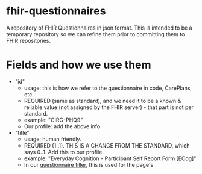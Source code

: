 # fhir-questionnaires
A repository of FHIR Questionnaires in json format. This is intended to be a temporary repository so we can refine them prior to committing them to FHIR repositories.

# Fields and how we use them
- "id"
   - usage: this is how we refer to the questionnaire in code, CarePlans, etc.
   - REQUIRED (same as standard), and we need it to be a known & reliable value (not assigned by the FHIR server) - that part is not per standard.
   - example: "CIRG-PHQ9"
   - Our profile: add the above info
- "title"
   - usage: human friendly.
   - REQUIRED (1..1). THIS IS A CHANGE FROM THE STANDARD, which says 0..1. Add this to our profile.
   - example: "Everyday Cognition - Participant Self Report Form [ECog]"
   - In our [questionnaire filler](https://github.com/uwcirg/asbi-screening-app), this is used for the page's <head><title>.
- "description"
   - Spec says: "Natural language description of the questionnaire", 0..1, Markdown.
   - Contrast this with item[0]._text.extension (see below), which we use to describe the questionnaire in XHTML for rendering on web pages.
   - Amy do you use this anywhere? It seems not (I don't see it in the questionnaire filler's DCW Questionnaires, at least), but I may be missing something. If you're not using it, then I'll reserve it for descriptive text that we don't intend to render. 
- "code"
   - usage: uniquely identify the questionnaire according to some system, eg at LOINC. Not our canonical reference (see "id"). See https://github.com/uwcirg/fhir-questionnaires/pull/2/files#r974579864
- "name"
   - Standard says 0..1; computer friendly.
   - Do we use this anywhere Amy? I see that it's populated for the DCW Questionnaires.
- "linkId"
   - usage: QuestionnaireResponse will refer to this
   - REQUIRED (1..1), same as standard.
- "status"
   - REQUIRED (1..1), same as standard.
   - Default for us: "active"
   - We don't read this for anything, and have populated it inconsistently.
- "item"[n]
  - item[n].text - used in the UI.
  - item[n].code.display - ignore, same as item.text but from external source. No need to remove, often too laborious.
  - item[n].linkId
     - QuestionnaireResponse refers to this (for dhair2 this is questions.fhir_linkId)
     - REQUIRED.
  - item[n].type
     - example: "choice", "decimal", "string", "display"
     - REQUIRED.
     - Note: we ignore other directives eg item.extension.valueCodeableConcept.coding.code "drop-down".  
  - item[n].answerOption[n]
    - item.answerOption[n].valueCoding
      - code: QuestionnaireResponse refers to this (for dhair2 this is options.fhir_code)
      - display: the text displayed for the option.
    - item.answerOption[n].extension
      - "url": "http://hl7.org/fhir/StructureDefinition/ordinalValue"
        - almost always valueDecimal; rarely valueString (example [here](https://github.com/uwcirg/asbi-screening-app/blob/master/src/fhir/1_Questionnaire-C-IDAS.json)).
      - "url": "http://hl7.org/fhir/StructureDefinition/questionnaire-optionPrefix" I see this is nearly always populated, but Amy do you use this at all? Seems redundant w/ ordinalValue (just above).
  - item[n]._text.extension where item[n].type = "display"
    - XTHML displayed...
      - ... during the questionnaire, usually instructions.
      - ... in the [summary report](https://github.com/uwcirg/patient-summary) "about" pop-up.
      - Not a question (does not have an answerOption[]).
      - Usually at item[0] (the screener gives it its own page in this case)
      - Sometimes later as instructions for a specific question item
      - Examples of both in [MINICOG in the questionnaire filler](https://github.com/uwcirg/asbi-screening-app/blob/master/src/fhir/1_Questionnaire-MINICOG.json).
    - "url": "http://hl7.org/fhir/StructureDefinition/rendering-xhtml"
    - "valueString": XTHML
    - Examples
      - CIRG-PC-PTSD-5.json
      - CIRG-PHQ-4.json
      - 1_Questionnaire-USAUDIT.json (screener app)
  - item[n]."extension"."valueCoding"
    - We sometimes use this to indicate that an item is a score [here](https://github.com/uwcirg/fhir-questionnaires/pull/2/files#diff-66fd6a93556a044e8ffa3a290dac3e49b37b29b60c0cdddfb2645fe5cea49ae2R582)
    - Amy do you read this for anything?
  - item[n]."enableWhen"
    - Amy you're not using this for anything, are you? I see it for the DCW Audit questionnaires, but we don't use those...

**We'll continue to curate this as need be**
